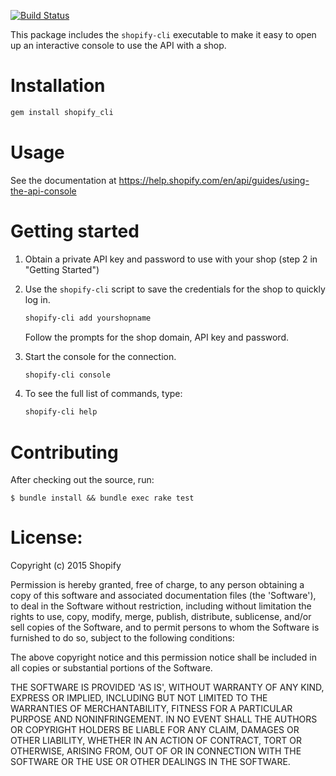 [![Build Status](https://travis-ci.org/Shopify/shopify_cli.svg?branch=master)](https://travis-ci.org/Shopify/shopify_cli)

This package includes the ``shopify-cli`` executable to make it easy to open up an interactive console to use the API with a shop.

# Installation

```sh
gem install shopify_cli
```

# Usage

See the documentation at https://help.shopify.com/en/api/guides/using-the-api-console

# Getting started

1. Obtain a private API key and password to use with your shop (step 2 in "Getting Started")

2. Use the ``shopify-cli`` script to save the credentials for the shop to quickly log in.

   ```bash
   shopify-cli add yourshopname
   ```

   Follow the prompts for the shop domain, API key and password.

3. Start the console for the connection.

   ```bash
   shopify-cli console
   ```

4. To see the full list of commands, type:

   ```bash
   shopify-cli help
   ```

# Contributing

After checking out the source, run:

  `$ bundle install && bundle exec rake test`

# License:

Copyright (c) 2015 Shopify

Permission is hereby granted, free of charge, to any person obtaining
a copy of this software and associated documentation files (the
'Software'), to deal in the Software without restriction, including
without limitation the rights to use, copy, modify, merge, publish,
distribute, sublicense, and/or sell copies of the Software, and to
permit persons to whom the Software is furnished to do so, subject to
the following conditions:

The above copyright notice and this permission notice shall be
included in all copies or substantial portions of the Software.

THE SOFTWARE IS PROVIDED 'AS IS', WITHOUT WARRANTY OF ANY KIND,
EXPRESS OR IMPLIED, INCLUDING BUT NOT LIMITED TO THE WARRANTIES OF
MERCHANTABILITY, FITNESS FOR A PARTICULAR PURPOSE AND NONINFRINGEMENT.
IN NO EVENT SHALL THE AUTHORS OR COPYRIGHT HOLDERS BE LIABLE FOR ANY
CLAIM, DAMAGES OR OTHER LIABILITY, WHETHER IN AN ACTION OF CONTRACT,
TORT OR OTHERWISE, ARISING FROM, OUT OF OR IN CONNECTION WITH THE
SOFTWARE OR THE USE OR OTHER DEALINGS IN THE SOFTWARE.
